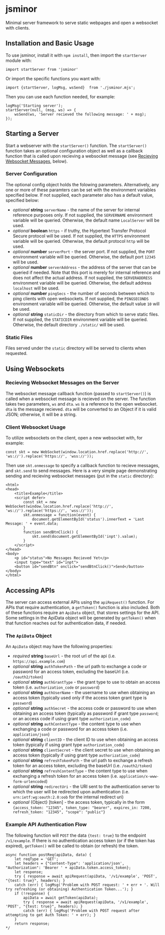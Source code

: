# jsminor

Minimal server framework to serve static webpages and open a websocket with clients.

## Installation and Basic Usage

To use jsminor, install it with `npm install`, then import the `startServer` module with:
```
import startServer from 'jsminor'
```

Or import the specific functions you want with:
```
import {startServer, logMsg, wsSend}  from './jsminor.mjs';
```

Then you can use each function needed, for example:
```
logMsg('Starting server');
startServer(null, (msg, ws) => {
	wsSend(ws, 'Server recieved the following message: ' + msg);
});
```

## Starting a Server

Start a webserver with the `startServer()` function. The `startServer()` function takes an optional configuration object as well as a callback function that is called upon recieving a websocket message (see [Recieving Websocket Messages](#Recieving-Websocket-Messages-on-the-Server), below).

### Server Configuration

The optional config object holds the folowing parameters. Alternatively, any one or more of these paramters can be set with the environment variables specified below. If not supplied, each parameter also has a default value, specified below:

* *optional* **string** `serverName` - the name of the server for internal reference purposes only. If not supplied, the `SERVERNAME` environment variable will be queried. Otherwise, the default name `LocalServer` will be used.
* *optional* **boolean** `https` - if truthy, the Hypertext Transfer Protocol Secure protocol will be used. If not supplied, the `HTTPS` environment variable will be queried. Otherwise, the default protocol `http` will be used.
* *optional* **number** `serverPort` - the server port. If not supplied, the `PORT` environment variable will be queried. Otherwise, the default port `12345` will be used.
* *optional* **number** `serverAddress` - the address of the server that can be queried if needed. Note that this port is merely for internal reference and does not affect the actual address. If not supplied, the `SERVERADDRESS` environment variable will be queried. Otherwise, the default address `localhost` will be used.
* *optional* **number** `pingSecs` - the number of seconds between which to ping clients with open websockets. If not supplied, the `PINGSECONDS` environment variable will be queried. Otherwise, the default value `10` will be used.
* *optional* **string** `staticDir` - the directory from which to serve static files. If not supplied, the `STATICDIR` environment variable will be queried. Otherwise, the default directory `./static/` will be used.

### Static Files

Files served under the `static` directory will be served to clients when requested.

## Using Websockets

### Recieving Websocket Messages on the Server 

The websocket message callback function (passed to `startServer()`) is called when a websocket message is recieved on the server. The function takes two parameters, `ws` and `dta`.  `ws` is a reference to the open websocket. `dta` is the message recieved. `dta` will be converted to an Object if it is valid JSON; otherwise, it will be a string.

### Client Websocket Usage

To utilize websockets on the client, open a new websocket with, for example:

```
const skt = new WebSocket(window.location.href.replace('http://', 'ws://').replace('https://', 'wss://'));
```

Then use `skt.onmessage` to specify a callback function to recieve messages, and `skt.send` to send messages. Here is a very simple page demonstrating sending and recieving websocket messages (put in the `static` directory):

```
<html>
<head>
	<title>Example</title>
	<script defer>
		const skt = new WebSocket(window.location.href.replace('http://', 'ws://').replace('https://', 'wss://'));
		skt.onmessage = function(event) {
			document.getElementById('status').innerText = 'Last Message: ' + event.data;
		}
		function sendBtnClick() {
			skt.send(document.getElementById('inpt').value);
		}
	</script>
</head>
<body>
	<p id="status">No Messages Recieved Yet</p>
	<input type="text" id="inpt">
	<button id="sendBtn" onclick="sendBtnClick()">Send</button>
</body>
</html>
```

## Accessing APIs

The server can access external APIs using the `apiRequest()` function. For APIs that require authentication, a `getToken()` function is also included. Both of these functions require an `ApiData` object, that stores settings for the API. Some settings in the ApiData object will be generated by `getToken()` when that function reaches out for authentication data, if needed.

### The `ApiData` Object

An `ApiData` object may have the following properties:

* *required* **string** `baseUrl` - the root url of the api (i.e. `https://api.example.com`)
* *optional* **string** `authTokenPath` - the url path to exchange a code or password for an access token, excluding the baseUrl (i.e. `/oauth2/token`)
* *optional* **string** `authGrantType` - the grant type to use to obtain an access token (i.e. `authorization_code` or `password`)
* *optional* **string** `authUserName` - the username to use when obtaining an access token (typically used only if the access token grant type is `password`)
* *optional* **string** `authSecret` - the access code or password to use when obtaining an access token (typically as password if grant type `password`; or an access code if using grant type `authorization_code`)
* *optional* **string** `authContentType` - the content type to use when exchanging a code or password for an access token (i.e. `application/json`)
* *optional* **string** `clientID` - the client ID to use when obtaining an access token (typically if using grant type `authorization_code`)
* *optional* **string** `clientSecret` - the client secret to use when obtaining an access token (typically if using grant type `authorization_code`)
* *optional* **string** `refreshTokenPath` - the url path to exchange a refresh token for an access token, excluding the baseUrl (i.e. `/oauth2/token`)
* *optional* **string** `refreshContentType` - the content type to use when exchanging a refresh token for an access token (i.e. `application/x-www-form-urlencoded`)
* *optional* **string** `redirectUri` - the URI sent to the authentication server to which the user will be redirected upon authentication (i.e. `urn:ietf:wg:oauth:2.0:oob` for the internal redirect uri)
* *optional* {Object} [token] - the access token, typically in the form `{access_token: "12345", token_type: "bearer", expires_in: 7200, refresh_token: "12345", "scope": "public"}`

### Example API Authentication Flow

The following function will `POST` the data `{test: true}` to the endpoint `/v1/example`. If there is no authentication access token (or if the token has expired), `getToken()` will be called to obtain (or refresh) the token.

```
async function postReq(apiData, data) {
	let reqType = 'GET';
	let headers = {"Content-Type": 'application/json', "Authorization": 'Bearer ' + apiData.token.access_token};
	let response;
	try { response = await apiRequest(apiData, '/v1/example', 'POST', "{test: true}", headers); }
	catch (err) { logMsg('Problem with POST request: ' + err + '. Will try refreshing (or obtaining) Authentication Token...'); }
	if (!response) {
		apiData = await getToken(apiData);
		try { response = await apiRequest(apiData, '/v1/example', 'POST', "{test: true}", headers); }
		catch (err) { logMsg('Problem with POST request after attempting to get Auth Token: ' + err); }
	}
	return response;
*/
```
